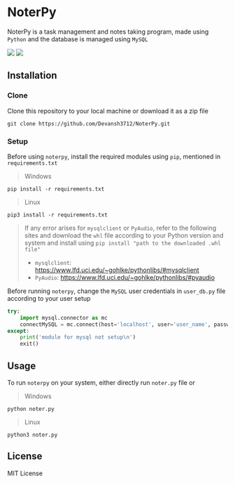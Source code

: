 # NoterPy

NoterPy is a task management and notes taking program, made using `Python` and the database is managed using `MySQL`

<img src="https://img.shields.io/badge/python%20-%2314354C.svg?&style=for-the-badge&logo=python&logoColor=white"/> <img src="https://camo.githubusercontent.com/4524c09f8c821218b3c602e3e5a222ce00c290c2f87e264b40f398a6b486bd91/68747470733a2f2f696d672e736869656c64732e696f2f62616467652f6d7973716c2d2532333030303030662e7376673f267374796c653d666f722d7468652d6261646765266c6f676f3d6d7973716c266c6f676f436f6c6f723d7768697465"/>

## Installation

### Clone

Clone this repository to your local machine or download it as a zip file 

```console
git clone https://github.com/Devansh3712/NoterPy.git
```

### Setup

Before using `noterpy`, install the required modules using `pip`, mentioned in `requirements.txt`

> Windows
```console
pip install -r requirements.txt
```

> Linux
```console
pip3 install -r requirements.txt
```

> If any error arises for `mysqlclient` or `PyAudio`, refer to the following sites and download the `whl` file according to your Python version and system and install using `pip install "path to the downloaded .whl file"`
> - `mysqlclient`: https://www.lfd.uci.edu/~gohlke/pythonlibs/#mysqlclient
> - `PyAudio`: https://www.lfd.uci.edu/~gohlke/pythonlibs/#pyaudio


Before running `noterpy`, change the `MySQL` user credentials in `user_db.py` file according to your user setup

```python
try:
	import mysql.connector as mc
	connectMySQL = mc.connect(host='localhost', user='user_name', password='user_password')
except:
	print('module for mysql not setup\n')
	exit()
```

## Usage

To run `noterpy` on your system, either directly run `noter.py` file or

> Windows
```console
python noter.py
```

> Linux
```console
python3 noter.py
```

## License

MIT License
